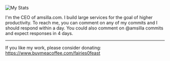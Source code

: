 ![My Stats](https://github-readme-stats.vercel.app/api?username=Fairies-Feast)

I'm the CEO of amsilla.com. I build large services for the goal of higher productivity.
To reach me, you can comment on any of my commits and I should respond within a day. You could also comment on @amsilla commits and expect responses in 4 days.

---
If you like my work, please consider donating: https://www.buymeacoffee.com/fairies0feast
